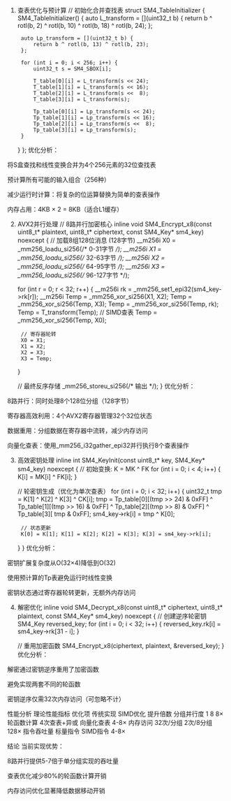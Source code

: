 1. 查表优化与预计算
// 初始化合并查找表
struct SM4_TableInitializer {
    SM4_TableInitializer() {
        auto L_transform = [](uint32_t b) {
            return b ^ rotl(b, 2) ^ rotl(b, 10) ^ rotl(b, 18) ^ rotl(b, 24);
        };
        
        auto Lp_transform = [](uint32_t b) {
            return b ^ rotl(b, 13) ^ rotl(b, 23);
        };
        
        for (int i = 0; i < 256; i++) {
            uint32_t s = SM4_SBOX[i];
            
            T_table[0][i] = L_transform(s << 24);
            T_table[1][i] = L_transform(s << 16);
            T_table[2][i] = L_transform(s <<  8);
            T_table[3][i] = L_transform(s);
            
            Tp_table[0][i] = Lp_transform(s << 24);
            Tp_table[1][i] = Lp_transform(s << 16);
            Tp_table[2][i] = Lp_transform(s <<  8);
            Tp_table[3][i] = Lp_transform(s);
        }
    }
};
优化分析：

将S盒查找和线性变换合并为4个256元素的32位查找表

预计算所有可能的输入组合（256种）

减少运行时计算：将复杂的位运算替换为简单的查表操作

内存占用：4KB × 2 = 8KB（适合L1缓存）

2. AVX2并行处理
// 8路并行加密核心
inline void SM4_Encrypt_x8(const uint8_t* plaintext, 
                           uint8_t* ciphertext,
                           const SM4_Key* sm4_key) noexcept {
    // 加载8组128位消息 (128字节)
    __m256i X0 = _mm256_loadu_si256(/* 0-31字节 */);
    __m256i X1 = _mm256_loadu_si256(/* 32-63字节 */);
    __m256i X2 = _mm256_loadu_si256(/* 64-95字节 */);
    __m256i X3 = _mm256_loadu_si256(/* 96-127字节 */);
    
    for (int r = 0; r < 32; r++) {
        __m256i rk = _mm256_set1_epi32(sm4_key->rk[r]);
        __m256i Temp = _mm256_xor_si256(X1, X2);
        Temp = _mm256_xor_si256(Temp, X3);
        Temp = _mm256_xor_si256(Temp, rk);
        Temp = T_transform(Temp);  // SIMD查表
        Temp = _mm256_xor_si256(Temp, X0);
        
        // 寄存器轮转
        X0 = X1;
        X1 = X2;
        X2 = X3;
        X3 = Temp;
    }
    
    // 最终反序存储
    _mm256_storeu_si256(/* 输出 */);
}
优化分析：

8路并行：同时处理8个128位分组（128字节）

寄存器高效利用：4个AVX2寄存器管理32个32位状态

数据重用：分组数据在寄存器中流转，减少内存访问

向量化查表：使用_mm256_i32gather_epi32并行执行8个查表操作

3. 高效密钥处理
inline int SM4_KeyInit(const uint8_t* key, SM4_Key* sm4_key) noexcept {
    // 初始变换: K = MK ^ FK
    for (int i = 0; i < 4; i++) {
        K[i] = MK[i] ^ FK[i];
    }
    
    // 轮密钥生成（优化为单次查表）
    for (int i = 0; i < 32; i++) {
        uint32_t tmp = K[1] ^ K[2] ^ K[3] ^ CK[i];
        tmp = Tp_table[0][(tmp >> 24) & 0xFF] ^
              Tp_table[1][(tmp >> 16) & 0xFF] ^
              Tp_table[2][(tmp >>  8) & 0xFF] ^
              Tp_table[3][ tmp        & 0xFF];
        sm4_key->rk[i] = tmp ^ K[0];
        
        // 状态更新
        K[0] = K[1]; K[1] = K[2]; K[2] = K[3]; K[3] = sm4_key->rk[i];
    }
}
优化分析：

密钥扩展复杂度从O(32×4)降低到O(32)

使用预计算的Tp表避免运行时线性变换

密钥状态通过寄存器轮转更新，无额外内存访问

4. 解密优化
inline void SM4_Decrypt_x8(const uint8_t* ciphertext,
                           uint8_t* plaintext,
                           const SM4_Key* sm4_key) noexcept {
    // 创建逆序轮密钥
    SM4_Key reversed_key;
    for (int i = 0; i < 32; i++) {
        reversed_key.rk[i] = sm4_key->rk[31 - i];
    }
    
    // 重用加密函数
    SM4_Encrypt_x8(ciphertext, plaintext, &reversed_key);
}
优化分析：

解密通过密钥逆序重用了加密函数

避免实现两套不同的轮函数

密钥逆序仅需32次内存访问（可忽略不计）

性能分析
理论性能指标
优化项	   传统实现	     SIMD优化	      提升倍数
分组并行度	    1      	     8	           8×
轮函数计算	 4次查表+异或	向量化查表	       4-8×
内存访问	 32次/分组	  2次/8分组	       128×
指令吞吐量	 标量指令	     SIMD指令	       4-8×

结论
当前实现优势：

8路并行提供5-7倍于单分组实现的吞吐量

查表优化减少80%的轮函数计算开销

内存访问优化显著降低数据移动开销

